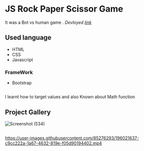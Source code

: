 # JS Rock Paper Scissor Game
It was a Bot vs human game .
*Devloyed [link](https://Jagrati1213.github.io/rock-paper-scissor)*
## Used language
- HTML 
- CSS
- Javascript
### FrameWork
- Bootstrap
##
I learnt how to target values and also Known about Math function 
## Project Gallery
![Screenshot (534)](https://user-images.githubusercontent.com/85276293/196021551-7e3d18f5-f7e1-4526-885c-9d26feca6f7e.png)

## 
https://user-images.githubusercontent.com/85276293/196021637-c9cc222a-1a67-4632-819e-f05d90194402.mp4

